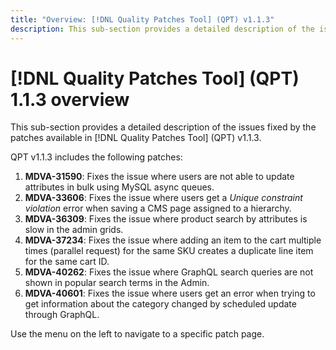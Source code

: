 ```yaml
---
title: "Overview: [!DNL Quality Patches Tool] (QPT) v1.1.3"
description: This sub-section provides a detailed description of the issues fixed by the patches available in [!DNL Quality Patches Tool] (QPT) v1.1.3.
---
```

# [!DNL Quality Patches Tool] (QPT) 1.1.3 overview

This sub-section provides a detailed description of the issues fixed by the patches available in [!DNL Quality Patches Tool] (QPT) v1.1.3.

QPT v1.1.3 includes the following patches:

1. **MDVA-31590**: Fixes the issue where users are not able to update attributes in bulk using MySQL async queues.
1. **MDVA-33606**: Fixes the issue where users get a *Unique constraint violation* error when saving a CMS page assigned to a hierarchy.
1. **MDVA-36309**: Fixes the issue where product search by attributes is slow in the admin grids.
1. **MDVA-37234**: Fixes the issue where adding an item to the cart multiple times (parallel request) for the same SKU creates a duplicate line item for the same cart ID.
1. **MDVA-40262**: Fixes the issue where GraphQL search queries are not shown in popular search terms in the Admin.
1. **MDVA-40601**: Fixes the issue where users get an error when trying to get information about the category changed by scheduled update through GraphQL.

Use the menu on the left to navigate to a specific patch page.
